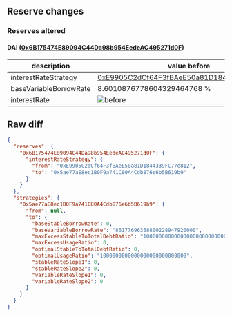 ## Reserve changes

### Reserves altered

#### DAI ([0x6B175474E89094C44Da98b954EedeAC495271d0F](https://etherscan.io/address/0x6B175474E89094C44Da98b954EedeAC495271d0F))

| description | value before | value after |
| --- | --- | --- |
| interestRateStrategy | [0xE9905C2dCf64F3fBAeE50a81D1844339FC77e812](https://etherscan.io/address/0xE9905C2dCf64F3fBAeE50a81D1844339FC77e812) | [0x5ae77aE8ec1B0F9a741C80A4Cdb876e6b5B619b9](https://etherscan.io/address/0x5ae77aE8ec1B0F9a741C80A4Cdb876e6b5B619b9) |
| baseVariableBorrowRate | 8.6010876778604329464768 % | 8.617769635880022894792 % |
| interestRate | ![before](/.assets/5ae92271b2d6ae57a2b682544769df0e2fc84324.svg) | ![after](/.assets/2162d9b7bcf23793c51fb719fcea1347e18158d2.svg) |

## Raw diff

```json
{
  "reserves": {
    "0x6B175474E89094C44Da98b954EedeAC495271d0F": {
      "interestRateStrategy": {
        "from": "0xE9905C2dCf64F3fBAeE50a81D1844339FC77e812",
        "to": "0x5ae77aE8ec1B0F9a741C80A4Cdb876e6b5B619b9"
      }
    }
  },
  "strategies": {
    "0x5ae77aE8ec1B0F9a741C80A4Cdb876e6b5B619b9": {
      "from": null,
      "to": {
        "baseStableBorrowRate": 0,
        "baseVariableBorrowRate": "86177696358800228947920000",
        "maxExcessStableToTotalDebtRatio": "1000000000000000000000000000",
        "maxExcessUsageRatio": 0,
        "optimalStableToTotalDebtRatio": 0,
        "optimalUsageRatio": "1000000000000000000000000000",
        "stableRateSlope1": 0,
        "stableRateSlope2": 0,
        "variableRateSlope1": 0,
        "variableRateSlope2": 0
      }
    }
  }
}
```